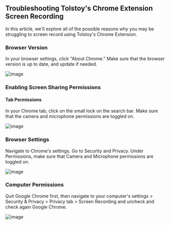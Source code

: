 ## Troubleshooting Tolstoy's Chrome Extension Screen Recording

In this article, we'll explore all of the possible reasons why you may be struggling to screen record using Tolstoy's Chrome Extension.

### Browser Version

In your browser settings, click "About Chrome." Make sure that the browser version is up to date, and update if needed.

![image](https://github.com/user-attachments/assets/b8bacb2e-1466-473c-9301-95d1850b59b5)

### Enabling Screen Sharing Permissions

#### Tab Permissions

In your Chrome tab, click on the small lock on the search bar. Make sure that the camera and microphone permissions are toggled on.

![image](https://github.com/user-attachments/assets/8d27b016-c16a-42d0-9633-20935d1abd18)

### Browser Settings

Navigate to Chrome's settings. Go to Security and Privacy. Under Permissions, make sure that Camera and Microphone permissions are toggled on.

![image](https://github.com/user-attachments/assets/33c6fa89-ebd9-4410-ac43-20576dacb5fc)

### Computer Permissions

Quit Google Chrome first, then navigate to your computer's settings > Security & Privacy > Privacy tab > Screen Recording and uncheck and check again Google Chrome.

![image](https://github.com/user-attachments/assets/83862e6c-c834-4b66-b0dd-d16f4c74ddf4)